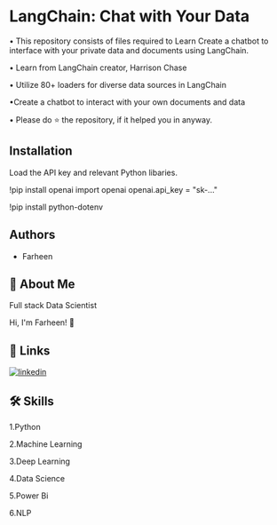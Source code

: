 
# LangChain: Chat with Your Data

• This repository consists of files required to  Learn Create a chatbot to interface with your private data and documents using LangChain.

• Learn from LangChain creator, Harrison Chase

• Utilize 80+ loaders for diverse data sources in LangChain

•Create a chatbot to interact with your own documents and data

• Please do ⭐ the repository, if it helped you in anyway.


## Installation

Load the API key and relevant Python libaries.

!pip install openai
import openai
openai.api_key = "sk-..."

!pip install python-dotenv









## Authors

- Farheen


## 🚀 About Me
Full stack Data Scientist

Hi, I'm Farheen! 👋


## 🔗 Links
[![linkedin](https://img.shields.io/badge/linkedin-0A66C2?style=for-the-badge&logo=linkedin&logoColor=white)](https://www.linkedin.com/in/farheen-shaukat-83a7b9b6)


## 🛠 Skills
1.Python

2.Machine Learning

3.Deep Learning

4.Data Science

5.Power Bi

6.NLP



